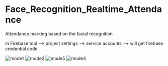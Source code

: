 # Face_Recognition_Realtime_Attendance
Attendance marking based on the facial recognition

In Firebase tool --> project settings --> service accounts --> will get firebase credential code

![mode1](https://user-images.githubusercontent.com/59825357/235623762-6b1bc1d2-8b85-4f0e-a032-56626336884c.png)
![mode2](https://user-images.githubusercontent.com/59825357/235623789-3d660075-06b5-4ce0-8596-5c6901cb4bca.png)
![mode5](https://user-images.githubusercontent.com/59825357/235623818-084dc712-df64-4c8f-9d4c-b7fca9864193.png)
![mode4](https://user-images.githubusercontent.com/59825357/235623846-46e68eb7-925d-4247-8734-fa5445e87ead.png)
